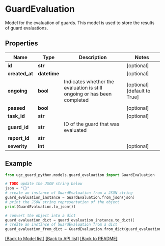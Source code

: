 # GuardEvaluation

Model for the evaluation of guards.  This model is used to store the results of guard evaluations.

## Properties

Name | Type | Description | Notes
------------ | ------------- | ------------- | -------------
**id** | **str** |  | [optional] 
**created_at** | **datetime** |  | [optional] 
**ongoing** | **bool** | Indicates whether the evaluation is still ongoing or has been completed | [optional] [default to True]
**passed** | **bool** |  | [optional] 
**task_id** | **str** |  | [optional] 
**guard_id** | **str** | ID of the guard that was evaluated | 
**report_id** | **str** |  | 
**severity** | **int** |  | [optional] 

## Example

```python
from ugc_guard_python.models.guard_evaluation import GuardEvaluation

# TODO update the JSON string below
json = "{}"
# create an instance of GuardEvaluation from a JSON string
guard_evaluation_instance = GuardEvaluation.from_json(json)
# print the JSON string representation of the object
print(GuardEvaluation.to_json())

# convert the object into a dict
guard_evaluation_dict = guard_evaluation_instance.to_dict()
# create an instance of GuardEvaluation from a dict
guard_evaluation_from_dict = GuardEvaluation.from_dict(guard_evaluation_dict)
```
[[Back to Model list]](../README.md#documentation-for-models) [[Back to API list]](../README.md#documentation-for-api-endpoints) [[Back to README]](../README.md)


